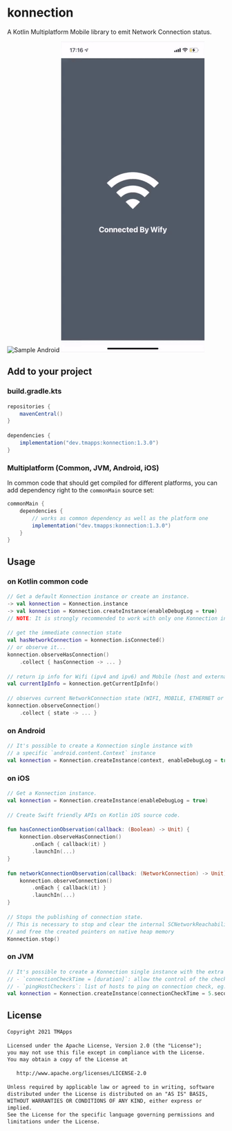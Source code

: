 # konnection

A Kotlin Multiplatform Mobile library to emit Network Connection status.

![Sample Android](art/sample_android.gif) ![Sample iOS](art/sample_ios.gif)

## Add to your project

### build.gradle.kts
```groovy
repositories {
    mavenCentral()
}

dependencies {
    implementation("dev.tmapps:konnection:1.3.0")
}
```

### Multiplatform (Common, JVM, Android, iOS)
In common code that should get compiled for different platforms, you can add dependency right to the `commonMain` source set:
```groovy
commonMain {
    dependencies {
        // works as common dependency as well as the platform one
        implementation("dev.tmapps:konnection:1.3.0")
    }
}
```

## Usage

### on Kotlin common code
```kotlin
// Get a default Konnection instance or create an instance.
-> val konnection = Konnection.instance
-> val konnection = Konnection.createInstance(enableDebugLog = true)
// NOTE: It is strongly recommended to work with only one Konnection instance on the App.

// get the immediate connection state
val hasNetworkConnection = konnection.isConnected()
// or observe it...
konnection.observeHasConnection()
    .collect { hasConnection -> ... }

// return ip info for Wifi (ipv4 and ipv6) and Mobile (host and external) connections
val currentIpInfo = konnection.getCurrentIpInfo()

// observes current NetworkConnection state (WIFI, MOBILE, ETHERNET or null).
konnection.observeConnection()
    .collect { state -> ... }
```

### on Android
``` kotlin
// It's possible to create a Konnection single instance with
// a specific `android.content.Context` instance
val konnection = Konnection.createInstance(context, enableDebugLog = true, context)
```

### on iOS
```kotlin
// Get a Konnection instance.
val konnection = Konnection.createInstance(enableDebugLog = true)

// Create Swift friendly APIs on Kotlin iOS source code.

fun hasConnectionObservation(callback: (Boolean) -> Unit) {
    konnection.observeHasConnection()
        .onEach { callback(it) }
        .launchIn(...)
}

fun networkConnectionObservation(callback: (NetworkConnection) -> Unit) {
    konnection.observeConnection()
        .onEach { callback(it) }
        .launchIn(...)
}

// Stops the publishing of connection state.
// This is necessary to stop and clear the internal SCNetworkReachability references
// and free the created pointers on native heap memory
Konnection.stop()
```

### on JVM
```kotlin
// It's possible to create a Konnection single instance with the extra parameters.
// - `connectionCheckTime = [duration]`: allow the control of the check connection time.
// - `pingHostCheckers`: list of hosts to ping on connection check, eg. "google.com", "apple.com", ...
val konnection = Konnection.createInstance(connectionCheckTime = 5.seconds, pingHostCheckers = listOf("myhost.com"))
```

## License

    Copyright 2021 TMApps
    
    Licensed under the Apache License, Version 2.0 (the "License");
    you may not use this file except in compliance with the License.
    You may obtain a copy of the License at
    
       http://www.apache.org/licenses/LICENSE-2.0
    
    Unless required by applicable law or agreed to in writing, software
    distributed under the License is distributed on an "AS IS" BASIS,
    WITHOUT WARRANTIES OR CONDITIONS OF ANY KIND, either express or implied.
    See the License for the specific language governing permissions and
    limitations under the License.
